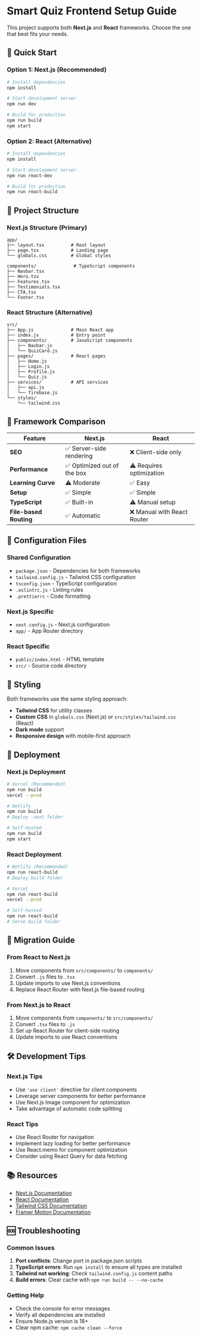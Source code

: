 # Smart Quiz Frontend Setup Guide

This project supports both **Next.js** and **React** frameworks. Choose the one that best fits your needs.

## 🚀 Quick Start

### Option 1: Next.js (Recommended)

```bash
# Install dependencies
npm install

# Start development server
npm run dev

# Build for production
npm run build
npm start
```

### Option 2: React (Alternative)

```bash
# Install dependencies
npm install

# Start development server
npm run react-dev

# Build for production
npm run react-build
```

## 📁 Project Structure

### Next.js Structure (Primary)

```
app/
├── layout.tsx          # Root layout
├── page.tsx            # Landing page
└── globals.css         # Global styles

components/              # TypeScript components
├── Navbar.tsx
├── Hero.tsx
├── Features.tsx
├── Testimonials.tsx
├── CTA.tsx
└── Footer.tsx
```

### React Structure (Alternative)

```
src/
├── App.js              # Main React app
├── index.js            # Entry point
├── components/         # JavaScript components
│   ├── Navbar.js
│   └── QuizCard.js
├── pages/              # React pages
│   ├── Home.js
│   ├── Login.js
│   ├── Profile.js
│   └── Quiz.js
├── services/           # API services
│   ├── api.js
│   └── firebase.js
└── styles/
    └── tailwind.css
```

## 🎯 Framework Comparison

| Feature                | Next.js                     | React                       |
| ---------------------- | --------------------------- | --------------------------- |
| **SEO**                | ✅ Server-side rendering    | ❌ Client-side only         |
| **Performance**        | ✅ Optimized out of the box | ⚠️ Requires optimization    |
| **Learning Curve**     | ⚠️ Moderate                 | ✅ Easy                     |
| **Setup**              | ✅ Simple                   | ✅ Simple                   |
| **TypeScript**         | ✅ Built-in                 | ⚠️ Manual setup             |
| **File-based Routing** | ✅ Automatic                | ❌ Manual with React Router |

## 🔧 Configuration Files

### Shared Configuration

- `package.json` - Dependencies for both frameworks
- `tailwind.config.js` - Tailwind CSS configuration
- `tsconfig.json` - TypeScript configuration
- `.eslintrc.js` - Linting rules
- `.prettierrc` - Code formatting

### Next.js Specific

- `next.config.js` - Next.js configuration
- `app/` - App Router directory

### React Specific

- `public/index.html` - HTML template
- `src/` - Source code directory

## 🎨 Styling

Both frameworks use the same styling approach:

- **Tailwind CSS** for utility classes
- **Custom CSS** in `globals.css` (Next.js) or `src/styles/tailwind.css` (React)
- **Dark mode** support
- **Responsive design** with mobile-first approach

## 🚀 Deployment

### Next.js Deployment

```bash
# Vercel (Recommended)
npm run build
vercel --prod

# Netlify
npm run build
# Deploy .next folder

# Self-hosted
npm run build
npm start
```

### React Deployment

```bash
# Netlify (Recommended)
npm run react-build
# Deploy build folder

# Vercel
npm run react-build
vercel --prod

# Self-hosted
npm run react-build
# Serve build folder
```

## 🔄 Migration Guide

### From React to Next.js

1. Move components from `src/components/` to `components/`
2. Convert `.js` files to `.tsx`
3. Update imports to use Next.js conventions
4. Replace React Router with Next.js file-based routing

### From Next.js to React

1. Move components from `components/` to `src/components/`
2. Convert `.tsx` files to `.js`
3. Set up React Router for client-side routing
4. Update imports to use React conventions

## 🛠️ Development Tips

### Next.js Tips

- Use `'use client'` directive for client components
- Leverage server components for better performance
- Use Next.js Image component for optimization
- Take advantage of automatic code splitting

### React Tips

- Use React Router for navigation
- Implement lazy loading for better performance
- Use React.memo for component optimization
- Consider using React Query for data fetching

## 📚 Resources

- [Next.js Documentation](https://nextjs.org/docs)
- [React Documentation](https://reactjs.org/docs)
- [Tailwind CSS Documentation](https://tailwindcss.com/docs)
- [Framer Motion Documentation](https://www.framer.com/motion/)

## 🆘 Troubleshooting

### Common Issues

1. **Port conflicts**: Change port in package.json scripts
2. **TypeScript errors**: Run `npm install` to ensure all types are installed
3. **Tailwind not working**: Check `tailwind.config.js` content paths
4. **Build errors**: Clear cache with `npm run build -- --no-cache`

### Getting Help

- Check the console for error messages
- Verify all dependencies are installed
- Ensure Node.js version is 18+
- Clear npm cache: `npm cache clean --force`

